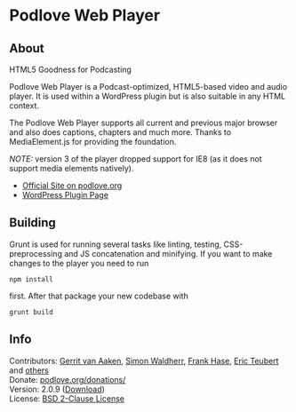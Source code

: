 # Podlove Web Player

## About

HTML5 Goodness for Podcasting

Podlove Web Player is a Podcast-optimized, HTML5-based video and audio player. It is used within a WordPress plugin but is also suitable in any HTML context.

The Podlove Web Player supports all current and previous major browser and also does captions, chapters and much more. Thanks to MediaElement.js for providing the foundation.

*NOTE:* version 3 of the player dropped support for IE8 (as it does not support media elements natively).

* [Official Site on podlove.org](http://podlove.org/podlove-web-player/)
* [WordPress Plugin Page](http://wordpress.org/plugins/podlove-web-player/)

## Building

Grunt is used for running several tasks like linting, testing, CSS-preprocessing and JS concatenation and minifying. If you want to make changes to the player you need to run 

    npm install

first.
After that package your new codebase with

    grunt build

## Info

Contributors: [Gerrit van Aaken](https://github.com/gerritvanaaken/), [Simon Waldherr](https://github.com/simonwaldherr/), [Frank Hase](https://github.com/Kambfhase/), [Eric Teubert](https://github.com/eteubert/) and [others](https://github.com/podlove/podlove-web-player/contributors)  
Donate: [podlove.org/donations/](http://podlove.org/donations/)  
Version: 2.0.9 ([Download](http://downloads.wordpress.org/plugin/podlove-web-player.2.0.9.zip))  
License: [BSD 2-Clause License](http://opensource.org/licenses/BSD-2-Clause)  
